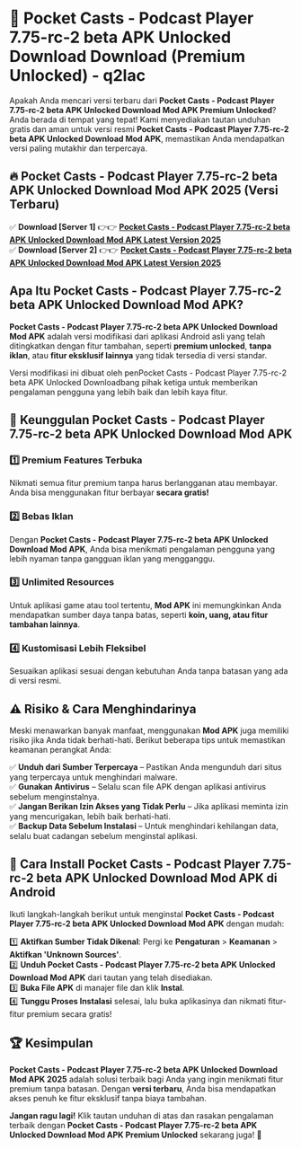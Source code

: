 # 🎯 Pocket Casts - Podcast Player 7.75-rc-2 beta APK Unlocked Download  Download (Premium Unlocked) -  q2lac

Apakah Anda mencari versi terbaru dari **Pocket Casts - Podcast Player 7.75-rc-2 beta APK Unlocked Download Mod APK Premium Unlocked**? Anda berada di tempat yang tepat! Kami menyediakan tautan unduhan gratis dan aman untuk versi resmi **Pocket Casts - Podcast Player 7.75-rc-2 beta APK Unlocked Download Mod APK**, memastikan Anda mendapatkan versi paling mutakhir dan terpercaya.

## 🔥 Pocket Casts - Podcast Player 7.75-rc-2 beta APK Unlocked Download Mod APK 2025 (Versi Terbaru)

✅ **Download [Server 1]** 👉👉 [**Pocket Casts - Podcast Player 7.75-rc-2 beta APK Unlocked Download Mod APK Latest Version 2025**](https://momento.my/?title=Pocket_Casts_-_Podcast_Player_7.75-rc-2_beta_APK_Unlocked_Download)  
✅ **Download [Server 2]** 👉👉 [**Pocket Casts - Podcast Player 7.75-rc-2 beta APK Unlocked Download Mod APK Latest Version 2025**](https://momento.my/?title=Pocket_Casts_-_Podcast_Player_7.75-rc-2_beta_APK_Unlocked_Download)  

## Apa Itu Pocket Casts - Podcast Player 7.75-rc-2 beta APK Unlocked Download Mod APK?

**Pocket Casts - Podcast Player 7.75-rc-2 beta APK Unlocked Download Mod APK** adalah versi modifikasi dari aplikasi Android asli yang telah ditingkatkan dengan fitur tambahan, seperti **premium unlocked**, **tanpa iklan**, atau **fitur eksklusif lainnya** yang tidak tersedia di versi standar.

Versi modifikasi ini dibuat oleh penPocket Casts - Podcast Player 7.75-rc-2 beta APK Unlocked Downloadbang pihak ketiga untuk memberikan pengalaman pengguna yang lebih baik dan lebih kaya fitur.

## 🎯 Keunggulan Pocket Casts - Podcast Player 7.75-rc-2 beta APK Unlocked Download Mod APK

### 1️⃣ Premium Features Terbuka
Nikmati semua fitur premium tanpa harus berlangganan atau membayar. Anda bisa menggunakan fitur berbayar **secara gratis!**

### 2️⃣ Bebas Iklan
Dengan **Pocket Casts - Podcast Player 7.75-rc-2 beta APK Unlocked Download Mod APK**, Anda bisa menikmati pengalaman pengguna yang lebih nyaman tanpa gangguan iklan yang mengganggu.

### 3️⃣ Unlimited Resources
Untuk aplikasi game atau tool tertentu, **Mod APK** ini memungkinkan Anda mendapatkan sumber daya tanpa batas, seperti **koin, uang, atau fitur tambahan lainnya**.

### 4️⃣ Kustomisasi Lebih Fleksibel
Sesuaikan aplikasi sesuai dengan kebutuhan Anda tanpa batasan yang ada di versi resmi.

## ⚠️ Risiko & Cara Menghindarinya

Meski menawarkan banyak manfaat, menggunakan **Mod APK** juga memiliki risiko jika Anda tidak berhati-hati. Berikut beberapa tips untuk memastikan keamanan perangkat Anda:

✅ **Unduh dari Sumber Terpercaya** – Pastikan Anda mengunduh dari situs yang terpercaya untuk menghindari malware.  
✅ **Gunakan Antivirus** – Selalu scan file APK dengan aplikasi antivirus sebelum menginstalnya.  
✅ **Jangan Berikan Izin Akses yang Tidak Perlu** – Jika aplikasi meminta izin yang mencurigakan, lebih baik berhati-hati.  
✅ **Backup Data Sebelum Instalasi** – Untuk menghindari kehilangan data, selalu buat cadangan sebelum menginstal aplikasi.

## 📌 Cara Install Pocket Casts - Podcast Player 7.75-rc-2 beta APK Unlocked Download Mod APK di Android

Ikuti langkah-langkah berikut untuk menginstal **Pocket Casts - Podcast Player 7.75-rc-2 beta APK Unlocked Download Mod APK** dengan mudah:

1️⃣ **Aktifkan Sumber Tidak Dikenal**: Pergi ke **Pengaturan** > **Keamanan** > **Aktifkan 'Unknown Sources'**.  
2️⃣ **Unduh Pocket Casts - Podcast Player 7.75-rc-2 beta APK Unlocked Download Mod APK** dari tautan yang telah disediakan.  
3️⃣ **Buka File APK** di manajer file dan klik **Instal**.  
4️⃣ **Tunggu Proses Instalasi** selesai, lalu buka aplikasinya dan nikmati fitur-fitur premium secara gratis!

## 🏆 Kesimpulan

**Pocket Casts - Podcast Player 7.75-rc-2 beta APK Unlocked Download Mod APK 2025** adalah solusi terbaik bagi Anda yang ingin menikmati fitur premium tanpa batasan. Dengan **versi terbaru**, Anda bisa mendapatkan akses penuh ke fitur eksklusif tanpa biaya tambahan.

**Jangan ragu lagi!** Klik tautan unduhan di atas dan rasakan pengalaman terbaik dengan **Pocket Casts - Podcast Player 7.75-rc-2 beta APK Unlocked Download Mod APK Premium Unlocked** sekarang juga! 🚀
